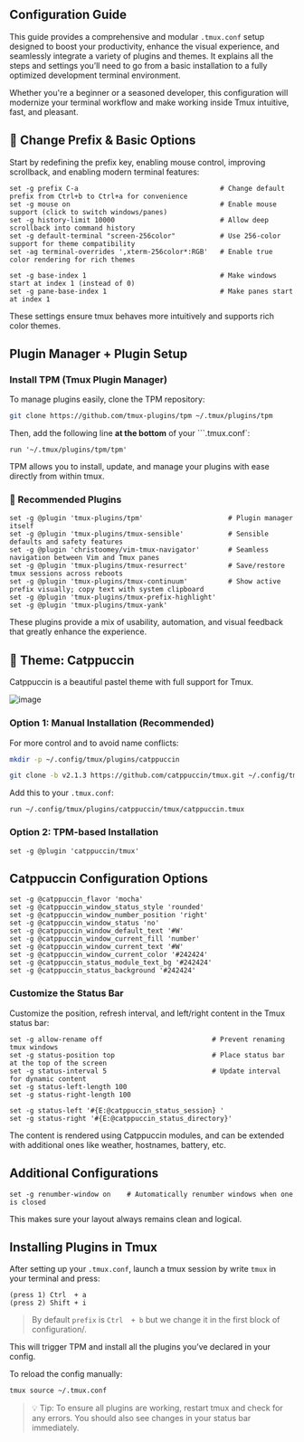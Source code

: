 ## Configuration Guide

This guide provides a comprehensive and modular `.tmux.conf` setup designed to boost your productivity, enhance the visual experience, and seamlessly integrate a variety of plugins and themes. It explains all the steps and settings you’ll need to go from a basic installation to a fully optimized development terminal environment.

Whether you're a beginner or a seasoned developer, this configuration will modernize your terminal workflow and make working inside Tmux intuitive, fast, and pleasant.

## 🔑 Change Prefix & Basic Options

Start by redefining the prefix key, enabling mouse control, improving scrollback, and enabling modern terminal features:

```tmux
set -g prefix C-a                                   # Change default prefix from Ctrl+b to Ctrl+a for convenience
set -g mouse on                                     # Enable mouse support (click to switch windows/panes)
set -g history-limit 10000                          # Allow deep scrollback into command history
set -g default-terminal "screen-256color"           # Use 256-color support for theme compatibility
set -ag terminal-overrides ',xterm-256color*:RGB'   # Enable true color rendering for rich themes

set -g base-index 1                                 # Make windows start at index 1 (instead of 0)
set -g pane-base-index 1                            # Make panes start at index 1
```

These settings ensure tmux behaves more intuitively and supports rich color themes.

## Plugin Manager + Plugin Setup

### Install TPM (Tmux Plugin Manager)

To manage plugins easily, clone the TPM repository:

```bash
git clone https://github.com/tmux-plugins/tpm ~/.tmux/plugins/tpm
```

Then, add the following line **at the bottom** of your ```.tmux.conf`:

```tmux
run '~/.tmux/plugins/tpm/tpm'
```

TPM allows you to install, update, and manage your plugins with ease directly from within tmux.

### 🔌 Recommended Plugins

```tmux
set -g @plugin 'tmux-plugins/tpm'                     # Plugin manager itself
set -g @plugin 'tmux-plugins/tmux-sensible'           # Sensible defaults and safety features
set -g @plugin 'christoomey/vim-tmux-navigator'       # Seamless navigation between Vim and Tmux panes
set -g @plugin 'tmux-plugins/tmux-resurrect'          # Save/restore tmux sessions across reboots
set -g @plugin 'tmux-plugins/tmux-continuum'          # Show active prefix visually; copy text with system clipboard
set -g @plugin 'tmux-plugins/tmux-prefix-highlight'
set -g @plugin 'tmux-plugins/tmux-yank'
```

These plugins provide a mix of usability, automation, and visual feedback that greatly enhance the experience.

## 🎨 Theme: Catppuccin

Catppuccin is a beautiful pastel theme with full support for Tmux.

![image](https://github.com/user-attachments/assets/3c32eae2-c03a-4d1b-b0ed-279c8807b7b7)

### Option 1: Manual Installation (Recommended)

For more control and to avoid name conflicts:

```bash
mkdir -p ~/.config/tmux/plugins/catppuccin

git clone -b v2.1.3 https://github.com/catppuccin/tmux.git ~/.config/tmux/plugins/catppuccin/tmux
```

Add this to your `.tmux.conf`:

```tmux
run ~/.config/tmux/plugins/catppuccin/tmux/catppuccin.tmux
```

### Option 2: TPM-based Installation

```tmux
set -g @plugin 'catppuccin/tmux'
```

## Catppuccin Configuration Options

```tmux
set -g @catppuccin_flavor 'mocha'
set -g @catppuccin_window_status_style 'rounded'
set -g @catppuccin_window_number_position 'right'
set -g @catppuccin_window_status 'no'
set -g @catppuccin_window_default_text '#W'
set -g @catppuccin_window_current_fill 'number'
set -g @catppuccin_window_current_text '#W'
set -g @catppuccin_window_current_color '#242424'
set -g @catppuccin_status_module_text_bg '#242424'
set -g @catppuccin_status_background '#242424'
```

### Customize the Status Bar

Customize the position, refresh interval, and left/right content in the Tmux status bar:

```tmux
set -g allow-rename off                           # Prevent renaming tmux windows
set -g status-position top                        # Place status bar at the top of the screen
set -g status-interval 5                          # Update interval for dynamic content
set -g status-left-length 100
set -g status-right-length 100

set -g status-left '#{E:@catppuccin_status_session} '
set -g status-right '#{E:@catppuccin_status_directory}'
```

The content is rendered using Catppuccin modules, and can be extended with additional ones like weather, hostnames, battery, etc.

## Additional Configurations

```tmux
set -g renumber-window on    # Automatically renumber windows when one is closed
```

This makes sure your layout always remains clean and logical.

## Installing Plugins in Tmux

After setting up your `.tmux.conf`, launch a tmux session by write `tmux` in your terminal and press:

```
(press 1) Ctrl  + a
(press 2) Shift + i
```

> By default `prefix` is `Ctrl  + b` but we change it in the first block of configuration/.

This will trigger TPM and install all the plugins you’ve declared in your config.

To reload the config manually:

```bash
tmux source ~/.tmux.conf
```

> 💡 Tip: To ensure all plugins are working, restart tmux and check for any errors. You should also see changes in your status bar immediately.
